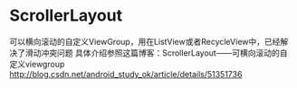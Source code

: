 # ScrollerLayout
可以横向滚动的自定义ViewGroup，用在ListView或者RecycleView中，已经解决了滑动冲突问题
具体介绍参照这篇博客：ScrollerLayout——可横向滚动的自定义viewgroup
http://blog.csdn.net/android_study_ok/article/details/51351736

